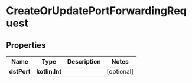 
# CreateOrUpdatePortForwardingRequest

## Properties
Name | Type | Description | Notes
------------ | ------------- | ------------- | -------------
**dstPort** | **kotlin.Int** |  |  [optional]



